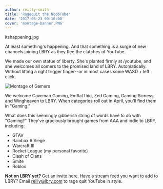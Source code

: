 ```yaml
---
author: reilly-smith
title: 'Ragequit the NoobTube'
date: '2017-03-23 00:16:00'
cover: 'montage-banner.PNG'
---
```


itshappening.jpg

At least something's happening. And that something is a surge of new channels joining LBRY as they flee the clutches of YouTube.

We made our own statue of liberty. She's planted firmly at /youtube, and she welcomes all comers to the promised land of LBRY. Automatically. Without lifting a right trigger finger--or in most cases some WASD + left click.

![Montage of Gamers](/img/news/montage-inline.png)

We welcome Caveman Gaming, EmRatThic, Zed Gaming, Gaming Sicness, and Wingheaven to LBRY. When categories roll out in April, you'll find them in "Gaming."

What does this seemingly gibberish string of words have to do with "Gaming?" They've graciously brought games from AAA and indie to LBRY, including:
- GTAV
- Rainbox 6 Siege
- Warcraft III
- Rocket League (my personal favorite)
- Clash of Clans
- Smite
- Roblox

**Not on LBRY yet?** [Get an invite here](/get). Have a stream feed you want to add to LBRY? Email [reilly@lbry.com](mailto:reilly@lbry.com) to rage quit YouTube in style.
